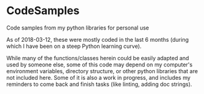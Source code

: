 # CodeSamples
Code samples from my python libraries for personal use

As of 2018-03-12, these were mostly coded in the last 6 months (during which I have been on a steep Python learning curve).

While many of the functions/classes herein could be easily adapted and used by someone else, some of this code may depend on my computer's environment variables, directory structure, or other python libraries that are not included here.  Some of it is also a work in progress, and includes my reminders to come back and finish tasks (like linting, adding doc strings).
